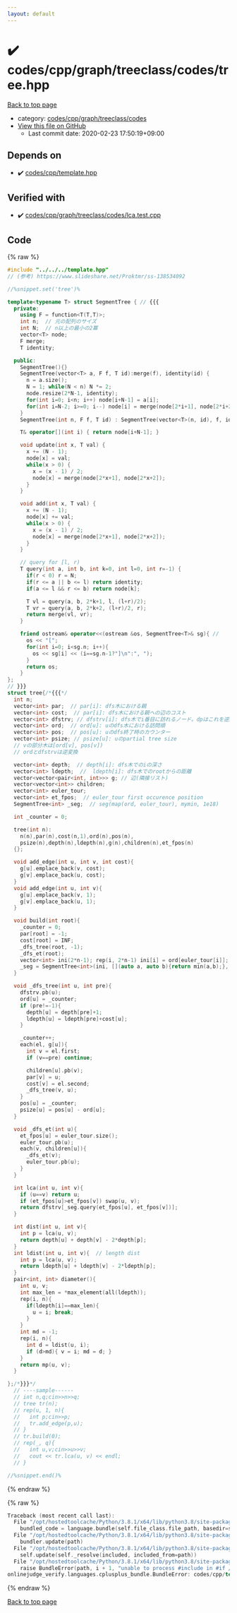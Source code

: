 ```yaml
---
layout: default
---
```


<!-- mathjax config similar to math.stackexchange -->
<script type="text/javascript" async
  src="https://cdnjs.cloudflare.com/ajax/libs/mathjax/2.7.5/MathJax.js?config=TeX-MML-AM_CHTML">
</script>
<script type="text/x-mathjax-config">
  MathJax.Hub.Config({
    TeX: { equationNumbers: { autoNumber: "AMS" }},
    tex2jax: {
      inlineMath: [ ['$','$'] ],
      processEscapes: true
    },
    "HTML-CSS": { matchFontHeight: false },
    displayAlign: "left",
    displayIndent: "2em"
  });
</script>

<script type="text/javascript" src="https://cdnjs.cloudflare.com/ajax/libs/jquery/3.4.1/jquery.min.js"></script>
<script src="https://cdn.jsdelivr.net/npm/jquery-balloon-js@1.1.2/jquery.balloon.min.js" integrity="sha256-ZEYs9VrgAeNuPvs15E39OsyOJaIkXEEt10fzxJ20+2I=" crossorigin="anonymous"></script>
<script type="text/javascript" src="../../../../../../assets/js/copy-button.js"></script>
<link rel="stylesheet" href="../../../../../../assets/css/copy-button.css" />


# :heavy_check_mark: codes/cpp/graph/treeclass/codes/tree.hpp

<a href="../../../../../../index.html">Back to top page</a>

* category: <a href="../../../../../../index.html#54dcc55c2c64fd1eb0de496df8f72752">codes/cpp/graph/treeclass/codes</a>
* <a href="{{ site.github.repository_url }}/blob/master/codes/cpp/graph/treeclass/codes/tree.hpp">View this file on GitHub</a>
    - Last commit date: 2020-02-23 17:50:19+09:00




## Depends on

* :heavy_check_mark: <a href="../../../template.hpp.html">codes/cpp/template.hpp</a>


## Verified with

* :heavy_check_mark: <a href="../../../../../../verify/codes/cpp/graph/treeclass/codes/lca.test.cpp.html">codes/cpp/graph/treeclass/codes/lca.test.cpp</a>


## Code

<a id="unbundled"></a>
{% raw %}
```cpp
#include "../../../template.hpp"
// (参考) https://www.slideshare.net/Proktmr/ss-138534092

//%snippet.set('tree')%

template<typename T> struct SegmentTree { // {{{
  private:
    using F = function<T(T,T)>;
    int n;  // 元の配列のサイズ
    int N;  // n以上の最小の2冪
    vector<T> node;
    F merge;
    T identity;

  public:
    SegmentTree(){}
    SegmentTree(vector<T> a, F f, T id):merge(f), identity(id) {
      n = a.size();
      N = 1; while(N < n) N *= 2;
      node.resize(2*N-1, identity);
      for(int i=0; i<n; i++) node[i+N-1] = a[i];
      for(int i=N-2; i>=0; i--) node[i] = merge(node[2*i+1], node[2*i+2]);
    }
    SegmentTree(int n, F f, T id) : SegmentTree(vector<T>(n, id), f, id) {}

    T& operator[](int i) { return node[i+N-1]; }

    void update(int x, T val) {
      x += (N - 1);
      node[x] = val;
      while(x > 0) {
        x = (x - 1) / 2;
        node[x] = merge(node[2*x+1], node[2*x+2]);
      }
    }

    void add(int x, T val) {
      x += (N - 1);
      node[x] += val;
      while(x > 0) {
        x = (x - 1) / 2;
        node[x] = merge(node[2*x+1], node[2*x+2]);
      }
    }

    // query for [l, r)
    T query(int a, int b, int k=0, int l=0, int r=-1) {
      if(r < 0) r = N;
      if(r <= a || b <= l) return identity;
      if(a <= l && r <= b) return node[k];

      T vl = query(a, b, 2*k+1, l, (l+r)/2);
      T vr = query(a, b, 2*k+2, (l+r)/2, r);
      return merge(vl, vr);
    }

    friend ostream& operator<<(ostream &os, SegmentTree<T>& sg){ //
      os << "[";
      for(int i=0; i<sg.n; i++){
        os << sg[i] << (i==sg.n-1?"]\n":", ");
      }
      return os;
    }
};
// }}}
struct tree{/*{{{*/
  int n;
  vector<int> par;  // par[i]: dfs木における親
  vector<int> cost;  // par[i]: dfs木における親への辺のコスト
  vector<int> dfstrv; // dfstrv[i]: dfs木でi番目に訪れるノード。dpはこれを逆順に回す
  vector<int> ord;  // ord[u]: uのdfs木における訪問順
  vector<int> pos;  // pos[u]: uのdfs終了時のカウンター
  vector<int> psize; // psize[u]: uのpartial tree size
  // vの部分木は[ord[v], pos[v])
  // ordとdfstrvは逆変換

  vector<int> depth;  // depth[i]: dfs木でのiの深さ
  vector<int> ldepth;  //  ldepth[i]: dfs木でのrootからの距離
  vector<vector<pair<int, int>>> g; // 辺(隣接リスト)
  vector<vector<int>> children;
  vector<int> euler_tour;
  vector<int> et_fpos;  // euler_tour first occurence position
  SegmentTree<int> _seg;  // seg(map(ord, euler_tour), mymin, 1e18)

  int _counter = 0;

  tree(int n):
    n(n),par(n),cost(n,1),ord(n),pos(n),
    psize(n),depth(n),ldepth(n),g(n),children(n),et_fpos(n)
  {};

  void add_edge(int u, int v, int cost){
    g[u].emplace_back(v, cost);
    g[v].emplace_back(u, cost);
  }
  void add_edge(int u, int v){
    g[u].emplace_back(v, 1);
    g[v].emplace_back(u, 1);
  }

  void build(int root){
    _counter = 0;
    par[root] = -1;
    cost[root] = INF;
    _dfs_tree(root, -1);
    _dfs_et(root);
    vector<int> ini(2*n-1); rep(i, 2*n-1) ini[i] = ord[euler_tour[i]];
    _seg = SegmentTree<int>(ini, [](auto a, auto b){return min(a,b);}, 1e18);
  }

  void _dfs_tree(int u, int pre){
    dfstrv.pb(u);
    ord[u] = _counter;
    if (pre!=-1){
      depth[u] = depth[pre]+1; 
      ldepth[u] = ldepth[pre]+cost[u]; 
    }

    _counter++;
    each(el, g[u]){
      int v = el.first;
      if (v==pre) continue;

      children[u].pb(v);
      par[v] = u;
      cost[v] = el.second;
      _dfs_tree(v, u);
    }
    pos[u] = _counter;
    psize[u] = pos[u] - ord[u];
  }

  void _dfs_et(int u){
    et_fpos[u] = euler_tour.size();
    euler_tour.pb(u);
    each(v, children[u]){
      _dfs_et(v);
      euler_tour.pb(u);
    }
  }

  int lca(int u, int v){
    if (u==v) return u;
    if (et_fpos[u]>et_fpos[v]) swap(u, v);
    return dfstrv[_seg.query(et_fpos[u], et_fpos[v])];
  }

  int dist(int u, int v){
    int p = lca(u, v);
    return depth[u] + depth[v] - 2*depth[p];
  }
  int ldist(int u, int v){  // length dist
    int p = lca(u, v);
    return ldepth[u] + ldepth[v] - 2*ldepth[p];
  }
  pair<int, int> diameter(){
    int u, v;
    int max_len = *max_element(all(ldepth));
    rep(i, n){
      if(ldepth[i]==max_len){
        u = i; break;
      }
    }
    int md = -1;
    rep(i, n){
      int d = ldist(u, i);
      if (d>md){ v = i; md = d; }
    }
    return mp(u, v);
  }

};/*}}}*/
  // ----sample------
  // int n,q;cin>>n>>q;
  // tree tr(n);
  // rep(u, 1, n){
  //   int p;cin>>p;
  //   tr.add_edge(p,u);
  // }
  // tr.build(0);
  // rep(_, q){
  //   int u,v;cin>>u>>v;
  //   cout << tr.lca(u, v) << endl;
  // }

//%snippet.end()%


```
{% endraw %}

<a id="bundled"></a>
{% raw %}
```cpp
Traceback (most recent call last):
  File "/opt/hostedtoolcache/Python/3.8.1/x64/lib/python3.8/site-packages/onlinejudge_verify/docs.py", line 348, in write_contents
    bundled_code = language.bundle(self.file_class.file_path, basedir=self.cpp_source_path)
  File "/opt/hostedtoolcache/Python/3.8.1/x64/lib/python3.8/site-packages/onlinejudge_verify/languages/cplusplus.py", line 63, in bundle
    bundler.update(path)
  File "/opt/hostedtoolcache/Python/3.8.1/x64/lib/python3.8/site-packages/onlinejudge_verify/languages/cplusplus_bundle.py", line 182, in update
    self.update(self._resolve(included, included_from=path))
  File "/opt/hostedtoolcache/Python/3.8.1/x64/lib/python3.8/site-packages/onlinejudge_verify/languages/cplusplus_bundle.py", line 181, in update
    raise BundleError(path, i + 1, "unable to process #include in #if / #ifdef / #ifndef other than include guards")
onlinejudge_verify.languages.cplusplus_bundle.BundleError: codes/cpp/template.hpp: line 48: unable to process #include in #if / #ifdef / #ifndef other than include guards

```
{% endraw %}

<a href="../../../../../../index.html">Back to top page</a>

